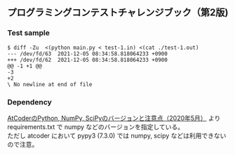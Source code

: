 ## プログラミングコンテストチャレンジブック（第2版)

### Test sample

```shell
$ diff -Zu  <(python main.py < test-1.in) <(cat ./test-1.out)
--- /dev/fd/63  2021-12-05 08:34:58.818064233 +0900
+++ /dev/fd/62  2021-12-05 08:34:58.818064233 +0900
@@ -1 +1 @@
-3
+2
\ No newline at end of file
```

### Dependency

[AtCoderのPython, NumPy, SciPyのバージョンと注意点（2020年5月）](https://note.nkmk.me/atcoder-python-numpy-scipy-version/) より requirements.txt で numpy などのバージョンを指定している。  
ただし atcoder において pypy3 (7.3.0) では numpy, scipy などは利用できないので注意。